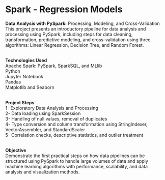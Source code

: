 # Spark - Regression Models

**Data Analysis with PySpark:** Processing, Modeling, and Cross-Validation <br>
This project presents an introductory pipeline for data analysis and processing using PySpark, including steps for data cleaning, transformation, predictive modeling, and cross-validation using three algorithms: Linear Regression, Decision Tree, and Random Forest.<br><br>

**Technologies Used** <br>
Apache Spark: PySpark, SparkSQL, and MLlib <br>
Python <br>
Jupyter Notebook <br>
Pandas <br>
Matplotlib and Seaborn <br><br>

**Project Steps** <br>
1- Exploratory Data Analysis and Processing <br>
2- Data loading using SparkSession <br>
3- Handling of null values, removal of duplicates <br>
4- Type conversion and column transformation using StringIndexer, VectorAssembler, and StandardScaler <br>
5- Correlation checks, descriptive statistics, and outlier treatment <br><br>

**Objective**<br>
Demonstrate the first practical steps on how data pipelines can be structured using PySpark to handle large volumes of data and apply machine learning algorithms with performance, scalability, and data analysis and visualization methods.
